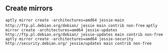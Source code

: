 ## Create mirrors

`aptly mirror create -architectures=amd64 jessie-main http://ftp.pl.debian.org/debian/ jessie main contrib non-free`
`aptly mirror create -architectures=amd64 jessie-updates http://ftp.pl.debian.org/debian/ jessie-updates main contrib non-free`
`aptly mirror create -architectures=amd64 jessie-security http://security.debian.org/ jessie/updates main contrib non-free`
